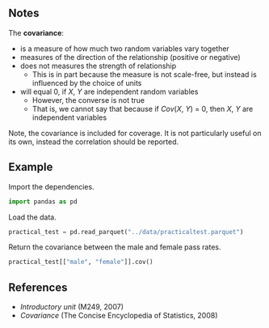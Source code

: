 
## Notes

The **covariance**:

- is a measure of how much two random variables vary together
- measures of the direction of the relationship (positive or negative)
- does not measures the strength of relationship
  - This is in part because the measure is not scale-free, but instead is influenced by the choice of units
- will equal 0, if *X*, *Y* are independent random variables
  - However, the converse is not true
  - That is, we cannot say that because if *Cov*(*X*, *Y*) = 0, then *X*, *Y* are independent variables

Note, the covariance is included for coverage.
It is not particularly useful on its own, instead the correlation should be reported.

## Example

Import the dependencies.

```python
import pandas as pd
```

Load the data.

```python
practical_test = pd.read_parquet("../data/practicaltest.parquet")
```

Return the covariance between the male and female pass rates.

```python
practical_test[["male", "female"]].cov()
```

## References

- *Introductory unit* (M249, 2007)
- *Covariance* (The Concise Encyclopedia of Statistics, 2008)

